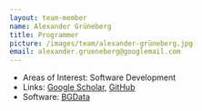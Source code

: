 ```yaml
---
layout: team-member
name: Alexander Grüneberg
title: Programmer
picture: /images/team/alexander-grüneberg.jpg
email: alexander.grueneberg@googlemail.com
---
```


- Areas of Interest: Software Development
- Links: [Google Scholar](https://scholar.google.com/citations?user=j14410QAAAAJ), [GitHub](https://github.com/agrueneberg)
- Software: [BGData](https://github.com/QuantGen/BGData)

